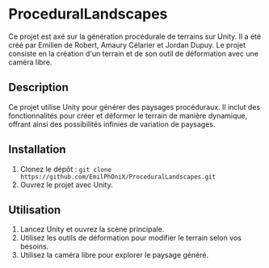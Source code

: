 # ProceduralLandscapes

Ce projet est axé sur la génération procédurale de terrains sur Unity. Il a été créé par Emilien de Robert, Amaury Célarier et Jordan Dupuy. Le projet consiste en la création d'un terrain et de son outil de déformation avec une caméra libre.

## Description

Ce projet utilise Unity pour générer des paysages procéduraux. Il inclut des fonctionnalités pour créer et déformer le terrain de manière dynamique, offrant ainsi des possibilités infinies de variation de paysages.

## Installation

1. Clonez le dépôt : `git clone https://github.com/EmilPhOniX/ProceduralLandscapes.git`
2. Ouvrez le projet avec Unity.

## Utilisation

1. Lancez Unity et ouvrez la scène principale.
2. Utilisez les outils de déformation pour modifier le terrain selon vos besoins.
3. Utilisez la caméra libre pour explorer le paysage généré.
